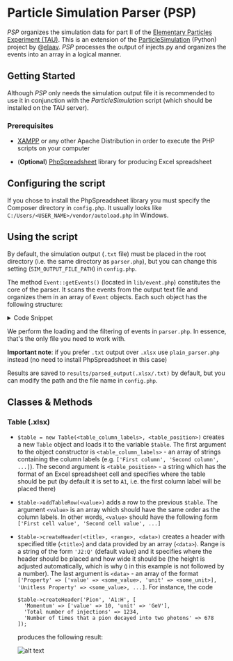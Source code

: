 # Particle Simulation Parser (PSP)

*PSP* organizes the simulation data for part II of the [Elementary Particles Experiment (TAU)](https://m.tau.ac.il/~lab3/PARTICLES/particles.html). This is an extension of the [ParticleSimulation](https://github.com/elaav/ParticleSimulation) (Python) project by @[elaav](https://github.com/elaav). *PSP* processes the output of injects.py and organizes the events into an array in a logical manner.

## Getting Started

Although *PSP* only needs the simulation output file it is recommended to use it in conjunction with the *ParticleSimulation* script (which should be installed on the TAU server).

### Prerequisites

* [XAMPP](https://www.apachefriends.org/index.html) or any other Apache Distribution in order to execute the PHP scripts on your computer

* (**Optional**) [PhpSpreadsheet](https://phpspreadsheet.readthedocs.io/en/latest/#installation) library for producing Excel spreadsheet

## Configuring the script

If you chose to install the PhpSpreadsheet library you must specify the Composer directory in `config.php`. It usually looks like `C:/Users/<USER_NAME>/vendor/autoload.php` in Windows.

## Using the script

By default, the simulation output (`.txt` file) must be placed in the root directory (i.e. the same directory as `parser.php`), but you can change this setting (`SIM_OUTPUT_FILE_PATH`) in `config.php`. 

The method `Event::getEvents()` (located in `lib/event.php`) constitutes the core of the parser. It scans the events from the output text file and organizes them in an array of `Event` objects. Each such object has the following structure:

<details> 
	<summary>Code Snippet</summary>
	

	Event Object
	(
		[injection_momentum] => 8.0 // Value of the initial momentum (in this example 8.0)
		[spectrometer_data] => Array // Stores the spectrometer data (empty if there's no data)
			(
				[track_data] => Array
					(
						[1] => Array // The index corresponds to the track number (here it means Track No. 1)
							(
								[curvature] => Array
									(
										[value] => -0.130972825E-02
										[error] => 0.10885E-09
									)

								[tandip] => Array
									(
										[value] => 0.099900089
										[error] => 0.22033E-03
									)

							)

						[2] => Array
							(
								[curvature] => Array
									(
										[value] => ...
										[error] => ...
									)

								[tandip] => Array
									(
										[value] => ...
										[error] => ...
									)

							)
				.
				.
				.
					)

				[vertices_data] => Array
					(
						[0] => Array
							(
								[tracks] => Array // Always contains 2 elements - the two tracks corresponding to this vertex
									(
										[0] => 1
										[1] => 2
									)

								[data] => Array
									(
										[coordinates] => Array
											(
												[x] => Array
													(
														[value] => 81.17825
														[error] => 24.59993
													)

												[y] => Array
													(
														[value] => -6.81394
														[error] => 4.69129
													)

												[z] => Array
													(
														[value] => 8.87917
														[error] => 1.97983
													)

											)

										[angle] => Array
											(
												[value] => 0.00072
												[error] => 0.09287
											)

									)

							)
				.
				.
				.
					)

			)

		[cluster_number] => 1 // The number of clusters in the calorimeter
		[cluster_data] => Array // Array with cluster data
			(
				[0] => Array
					(
						[pulse_height] => 23.0
						[x] => 133.0
						[y] => -23.0
						[z] => 16.0
					)

			)

		[has_charged_products] => Boolean // TRUE if charged particles were produced, FALSE otherwise
		[has_muon_hits] => Boolean // Self-explanatory
		[number_of_tracks] => 3 // Self-explanatory
		[number_of_vertices] => 3 // Self-explanatory
	)

</details>

We perform the loading and the filtering of events in `parser.php`. In essence, that's the only file you need to work with.

**Important note**: if you prefer `.txt` output over `.xlsx` use `plain_parser.php` instead (no need to install PhpSpreadsheet in this case)

Results are saved to `results/parsed_output(.xlsx/.txt)` by default, but you can modify the path and the file name in `config.php`.

## Classes & Methods

### Table (.xlsx)

* `$table = new Table(<table_column_labels>, <table_position>)` creates a new `Table` object and loads it to the variable `$table`. The first argument to the object constructor is `<table_column_labels>` - an array of strings containing the column labels (e.g. `['First column', 'Second column', ...]`). The second argument is `<table_position>` - a string which has the format of an Excel spreadsheet cell and specifies where the table should be put (by default it is set to `A1`, i.e. the first column label will be placed there)

* `$table->addTableRow(<value>)` adds a row to the previous `$table`. The argument `<value>` is an array which should have the same order as the column labels. In other words, `<value>` should have the following form `['First cell value', 'Second cell value', ...]`

* `$table->createHeader(<title>, <range>, <data>)` creates a header with specified title (`<title>`) and data provided by an array (`<data>`). Range is a string of the form `'J2:Q'` (default value) and it specifies where the header should be placed and how wide it should be (the height is adjusted automatically, which is why `Q` in this example is not followed by a number). The last argument is `<data>` - an array of the format `['Property' => ['value' => <some_value>, 'unit' => <some_unit>], 'Unitless Property' => <some_value>, ...]`. For instance, the code
  ```
  $table->createHeader('Pion', 'A1:H', [
	'Momentum' => ['value' => 10, 'unit' => 'GeV'], 
  	'Total number of injections' => 1234, 
  	'Number of times that a pion decayed into two photons' => 678
  ]);
  ```
  produces the following result: 
  
  ![alt text](https://i.imgur.com/aSK4xaj.png "Header for Part II results")
